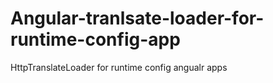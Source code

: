# Angular-tranlsate-loader-for-runtime-config-app
HttpTranslateLoader for runtime config angualr apps
